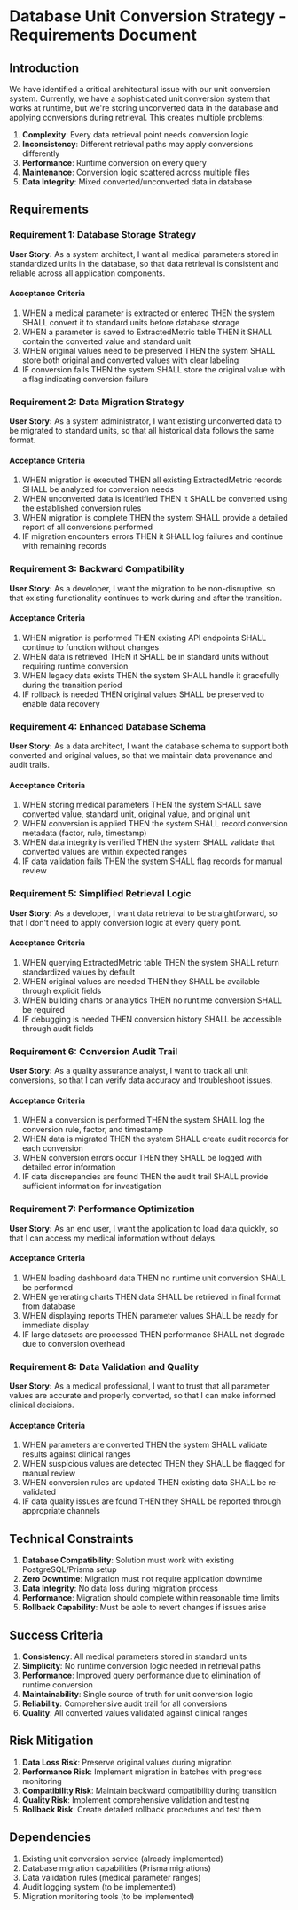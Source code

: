 # Database Unit Conversion Strategy - Requirements Document

## Introduction

We have identified a critical architectural issue with our unit conversion system. Currently, we have a sophisticated unit conversion system that works at runtime, but we're storing unconverted data in the database and applying conversions during retrieval. This creates multiple problems:

1. **Complexity**: Every data retrieval point needs conversion logic
2. **Inconsistency**: Different retrieval paths may apply conversions differently
3. **Performance**: Runtime conversion on every query
4. **Maintenance**: Conversion logic scattered across multiple files
5. **Data Integrity**: Mixed converted/unconverted data in database

## Requirements

### Requirement 1: Database Storage Strategy

**User Story:** As a system architect, I want all medical parameters stored in standardized units in the database, so that data retrieval is consistent and reliable across all application components.

#### Acceptance Criteria

1. WHEN a medical parameter is extracted or entered THEN the system SHALL convert it to standard units before database storage
2. WHEN a parameter is saved to ExtractedMetric table THEN it SHALL contain the converted value and standard unit
3. WHEN original values need to be preserved THEN the system SHALL store both original and converted values with clear labeling
4. IF conversion fails THEN the system SHALL store the original value with a flag indicating conversion failure

### Requirement 2: Data Migration Strategy

**User Story:** As a system administrator, I want existing unconverted data to be migrated to standard units, so that all historical data follows the same format.

#### Acceptance Criteria

1. WHEN migration is executed THEN all existing ExtractedMetric records SHALL be analyzed for conversion needs
2. WHEN unconverted data is identified THEN it SHALL be converted using the established conversion rules
3. WHEN migration is complete THEN the system SHALL provide a detailed report of all conversions performed
4. IF migration encounters errors THEN it SHALL log failures and continue with remaining records

### Requirement 3: Backward Compatibility

**User Story:** As a developer, I want the migration to be non-disruptive, so that existing functionality continues to work during and after the transition.

#### Acceptance Criteria

1. WHEN migration is performed THEN existing API endpoints SHALL continue to function without changes
2. WHEN data is retrieved THEN it SHALL be in standard units without requiring runtime conversion
3. WHEN legacy data exists THEN the system SHALL handle it gracefully during the transition period
4. IF rollback is needed THEN original values SHALL be preserved to enable data recovery

### Requirement 4: Enhanced Database Schema

**User Story:** As a data architect, I want the database schema to support both converted and original values, so that we maintain data provenance and audit trails.

#### Acceptance Criteria

1. WHEN storing medical parameters THEN the system SHALL save converted value, standard unit, original value, and original unit
2. WHEN conversion is applied THEN the system SHALL record conversion metadata (factor, rule, timestamp)
3. WHEN data integrity is verified THEN the system SHALL validate that converted values are within expected ranges
4. IF data validation fails THEN the system SHALL flag records for manual review

### Requirement 5: Simplified Retrieval Logic

**User Story:** As a developer, I want data retrieval to be straightforward, so that I don't need to apply conversion logic at every query point.

#### Acceptance Criteria

1. WHEN querying ExtractedMetric table THEN the system SHALL return standardized values by default
2. WHEN original values are needed THEN they SHALL be available through explicit fields
3. WHEN building charts or analytics THEN no runtime conversion SHALL be required
4. IF debugging is needed THEN conversion history SHALL be accessible through audit fields

### Requirement 6: Conversion Audit Trail

**User Story:** As a quality assurance analyst, I want to track all unit conversions, so that I can verify data accuracy and troubleshoot issues.

#### Acceptance Criteria

1. WHEN a conversion is performed THEN the system SHALL log the conversion rule, factor, and timestamp
2. WHEN data is migrated THEN the system SHALL create audit records for each conversion
3. WHEN conversion errors occur THEN they SHALL be logged with detailed error information
4. IF data discrepancies are found THEN the audit trail SHALL provide sufficient information for investigation

### Requirement 7: Performance Optimization

**User Story:** As an end user, I want the application to load data quickly, so that I can access my medical information without delays.

#### Acceptance Criteria

1. WHEN loading dashboard data THEN no runtime unit conversion SHALL be performed
2. WHEN generating charts THEN data SHALL be retrieved in final format from database
3. WHEN displaying reports THEN parameter values SHALL be ready for immediate display
4. IF large datasets are processed THEN performance SHALL not degrade due to conversion overhead

### Requirement 8: Data Validation and Quality

**User Story:** As a medical professional, I want to trust that all parameter values are accurate and properly converted, so that I can make informed clinical decisions.

#### Acceptance Criteria

1. WHEN parameters are converted THEN the system SHALL validate results against clinical ranges
2. WHEN suspicious values are detected THEN they SHALL be flagged for manual review
3. WHEN conversion rules are updated THEN existing data SHALL be re-validated
4. IF data quality issues are found THEN they SHALL be reported through appropriate channels

## Technical Constraints

1. **Database Compatibility**: Solution must work with existing PostgreSQL/Prisma setup
2. **Zero Downtime**: Migration must not require application downtime
3. **Data Integrity**: No data loss during migration process
4. **Performance**: Migration should complete within reasonable time limits
5. **Rollback Capability**: Must be able to revert changes if issues arise

## Success Criteria

1. **Consistency**: All medical parameters stored in standard units
2. **Simplicity**: No runtime conversion logic needed in retrieval paths
3. **Performance**: Improved query performance due to elimination of runtime conversion
4. **Maintainability**: Single source of truth for unit conversion logic
5. **Reliability**: Comprehensive audit trail for all conversions
6. **Quality**: All converted values validated against clinical ranges

## Risk Mitigation

1. **Data Loss Risk**: Preserve original values during migration
2. **Performance Risk**: Implement migration in batches with progress monitoring
3. **Compatibility Risk**: Maintain backward compatibility during transition
4. **Quality Risk**: Implement comprehensive validation and testing
5. **Rollback Risk**: Create detailed rollback procedures and test them

## Dependencies

1. Existing unit conversion service (already implemented)
2. Database migration capabilities (Prisma migrations)
3. Data validation rules (medical parameter ranges)
4. Audit logging system (to be implemented)
5. Migration monitoring tools (to be implemented)